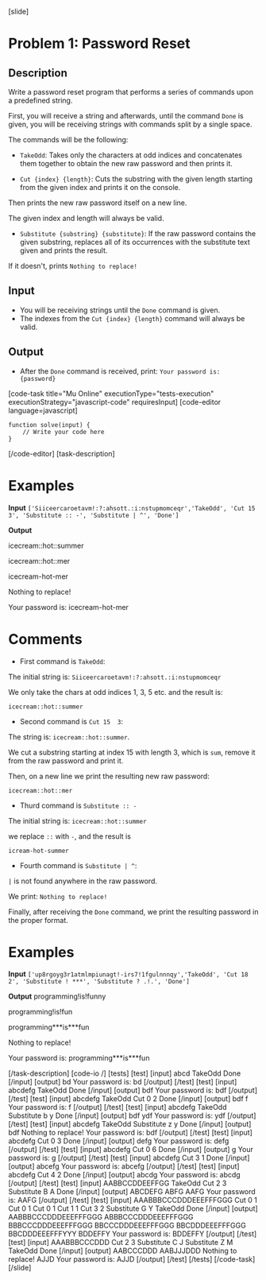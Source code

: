 [slide]
# Problem 1: Password Reset
## Description
Write a password reset program that performs a series of commands upon a predefined string. 

First, you will receive a string and afterwards, until the command `Done` is given, you will be receiving strings with commands split by a single space. 

The commands will be the following:

* `TakeOdd`: Takes only the characters at odd indices and concatenates them together to obtain the new raw password and then prints it.

* `Cut {index} {length}`:
Cuts the substring with the given length starting from the given index and prints it on the console.

Then prints the new raw password itself on a new line.

The given index and length will always be valid.

* `Substitute {substring} {substitute}`:
If the raw password contains the given substring, replaces all of its  occurrences with the substitute text given and prints the result.

If it doesn't, prints `Nothing to replace!`

## Input

* You will be receiving strings until the `Done` command is given.
* The indexes from the `Cut {index} {length}` command will always be valid.

## Output

* After the `Done` command is received, print: `Your password is: {password}`


[code-task title="Mu Online" executionType="tests-execution" executionStrategy="javascript-code" requiresInput]
[code-editor language=javascript]
```
function solve(input) {
	// Write your code here
}
```
[/code-editor]
[task-description]

# Examples

 **Input** 
`['Siiceercaroetavm!:?:ahsott.:i:nstupmomceqr','TakeOdd', 'Cut 15 3', 'Substitute :: -', 'Substitute | ^', 'Done']`

**Output**

icecream\:\:hot\:\:summer

icecream\:\:hot\:\:mer

icecream\-hot\-mer

Nothing to replace!

Your password is: icecream\-hot\-mer

# Comments

* First command is `TakeOdd`:

The initial string is: `Siiceercaroetavm!:?:ahsott.:i:nstupmomceqr`

We only take the chars at odd indices 1, 3, 5 etc. and the result is:

`icecream::hot::summer`

* Second command is `Cut 15  3`:

The string is: `icecream::hot::summer`.

We cut a substring starting at index 15 with length 3, which is `sum`, remove it from the raw password and print it.

Then, on a new line we print the resulting new raw password:

`icecream::hot::mer`

* Thurd command is `Substitute :: -` 

The initial string is: `icecream::hot::summer`

we replace `::` with `-`, and the result is

`icream-hot-summer`

* Fourth command is `Substitute | ^`:

`|` is not found anywhere in the raw password.

We print:
`Nothing to replace!` 

Finally, after receiving the `Done` command, we print the resulting password in the proper format.


# Examples

 **Input**
`['up8rgoyg3r1atmlmpiunagt!-irs7!1fgulnnnqy','TakeOdd', 'Cut 18 2', 'Substitute ! ***', 'Substitute ? .!.', 'Done']`

**Output**
programming!is!funny

programming!is!fun

programming\*\*\*is\*\*\*fun

Nothing to replace!

Your password is: programming\*\*\*is\*\*\*fun

[/task-description]
[code-io /]
[tests]
[test]
[input]
abcd
TakeOdd
Done
[/input]
[output]
bd
Your password is: bd
[/output]
[/test]
[test]
[input]
abcdefg
TakeOdd
Done
[/input]
[output]
bdf
Your password is: bdf
[/output]
[/test]
[test]
[input]
abcdefg
TakeOdd
Cut 0 2
Done
[/input]
[output]
bdf
f
Your password is: f
[/output]
[/test]
[test]
[input]
abcdefg
TakeOdd
Substitute b y
Done
[/input]
[output]
bdf
ydf
Your password is: ydf
[/output]
[/test]
[test]
[input]
abcdefg
TakeOdd
Substitute z y
Done
[/input]
[output]
bdf
Nothing to replace!
Your password is: bdf
[/output]
[/test]
[test]
[input]
abcdefg
Cut 0 3
Done
[/input]
[output]
defg
Your password is: defg
[/output]
[/test]
[test]
[input]
abcdefg
Cut 0 6
Done
[/input]
[output]
g
Your password is: g
[/output]
[/test]
[test]
[input]
abcdefg
Cut 3 1
Done
[/input]
[output]
abcefg
Your password is: abcefg
[/output]
[/test]
[test]
[input]
abcdefg
Cut 4 2
Done
[/input]
[output]
abcdg
Your password is: abcdg
[/output]
[/test]
[test]
[input]
AABBCCDDEEFFGG
TakeOdd
Cut 2 3
Substitute B A
Done
[/input]
[output]
ABCDEFG
ABFG
AAFG
Your password is: AAFG
[/output]
[/test]
[test]
[input]
AAABBBCCCDDDEEEFFFGGG
Cut 0 1
Cut 0 1
Cut 0 1
Cut 1 1
Cut 3 2
Substitute G Y
TakeOdd
Done
[/input]
[output]
AABBBCCCDDDEEEFFFGGG
ABBBCCCDDDEEEFFFGGG
BBBCCCDDDEEEFFFGGG
BBCCCDDDEEEFFFGGG
BBCDDDEEEFFFGGG
BBCDDDEEEFFFYYY
BDDEFFY
Your password is: BDDEFFY
[/output]
[/test]
[test]
[input]
AAABBBCCCDDD
Cut 2 3
Substitute C J
Substitute Z M
TakeOdd
Done
[/input]
[output]
AABCCCDDD
AABJJJDDD
Nothing to replace!
AJJD
Your password is: AJJD
[/output]
[/test]
[/tests]
[/code-task]
[/slide]
